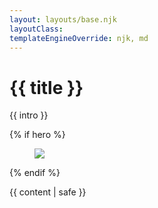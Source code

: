```yaml
---
layout: layouts/base.njk
layoutClass:
templateEngineOverride: njk, md
---
```




<h1>{{ title }}</h1>

{{ intro }}

{% if hero %}
<figure>
  <img src="/_assets/img/{{ hero }}" />
</figure>
{% endif %}

{{ content | safe }}









